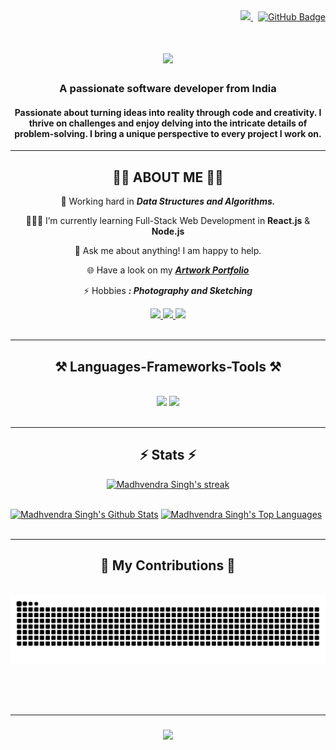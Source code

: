 <!--  Profile views & Followers  -->
<div align="right">
<a href="https://github.com/madhvendrasingh007/github-profile-views-counter">
    <img src="https://komarev.com/ghpvc/?username=madhvendrasingh007">
</a>
&nbsp;
<a href="https://github.com/madhvendrasingh007?tab=followers"><img src="https://img.shields.io/github/followers/madhvendrasingh007?label=Followers&style=social" alt="GitHub Badge"></a>
</div>

<!--  Introduction Line  -->
<h1 align="center">
    <img src="https://readme-typing-svg.herokuapp.com/?font=Righteous&size=35&center=true&vCenter=true&width=500&height=70&duration=3000&lines=Hi+There!+👋;+I'm+Madhvendra+Singh!;" />
</h1>

<h3 align="center">A passionate software developer from India </h3>

<h4 align="center">Passionate about turning ideas into reality through code and creativity. I thrive on challenges and enjoy delving into the intricate details of problem-solving. I bring a unique perspective to every project I work on.</h4>

<hr/>

<!--  About Section  -->
<div align="center">
<h2>🙋‍♂️ ABOUT ME 🙋‍♂️</h2>

🌱 Working hard in  ***Data Structures and Algorithms.***

👨🏻‍💻 I’m currently learning Full-Stack Web Development in **React.js** & **Node.js**

💬 Ask me about anything! I am happy to help.

<!-- 📫 Have a look on my ***[Resume](https://drive.google.com/drive/u/1/my-drive)***     -->

🌐 Have a look on my ***[Artwork Portfolio](https://myartworks-007.netlify.app/)***

⚡ Hobbies ***: Photography and Sketching***
  
 </div>

<div align="center"> 
  <a href="mailto:smadhvendra80@gmail.com">
    <img src="https://img.shields.io/badge/Gmail-333333?style=for-the-badge&logo=gmail&logoColor=red" />
  </a>
  <a href="https://linkedin.com/in/madhvendra-singh-6592201a9/" target="_blank">
    <img src="https://img.shields.io/badge/LinkedIn-0077B5?style=for-the-badge&logo=linkedin&logoColor=white" target="_blank" />
  </a>
  <a href="https://github.com/madhvendrasingh007" target="_blank">
     <img src="https://img.shields.io/badge/Github-FF5722?style=for-the-badge&logo=todoist&logoColor=white" target="_blank" /> <!-- sqlite, safari, google-chrome are other good icon options -->
  </a>
</div>

<br/>
<hr/>


<!--  Language Section  -->
<h2 align="center">⚒️ Languages-Frameworks-Tools ⚒️</h2>
<br/>
<div align="center">
    <img src="https://skillicons.dev/icons?i=react,bootstrap,mui,html,css,vscode,github,figma,tailwind,git,r" />
    <img src="https://skillicons.dev/icons?i=nodejs,python,javascript,express,firebase,mongodb,c,java,mysql" /><br>
</div>

<br/>
<hr/>

<!--  Statistics Section  -->
<h2 align="center">⚡ Stats ⚡</h2>
<p align="center">
    <a href="https://github.com/madhvendrasingh007/github-readme-streak-stats">
        <img title="🔥 Get streak stats for your profile at git.io/streak-stats" alt="Madhvendra Singh's streak" src="https://github-readme-streak-stats.herokuapp.com/?user=madhvendrasingh007&theme=black-ice&hide_border=true&stroke=0000&background=060A0CD0"/>
    </a>
</p>

  <br/>
    <a href="https://github.com/madhvendrasingh007/github-readme-stats"><img alt="Madhvendra Singh's Github Stats" src="https://github-readme-stats.vercel.app/api?username=madhvendrasingh007&show_icons=true&count_private=true&theme=react&hide_border=true&bg_color=0D1117" /></a>
  <a href="https://github.com/madhvendrasingh007/github-readme-stats">
  <img alt="Madhvendra Singh's Top Languages" src="https://github-readme-stats.vercel.app/api/top-langs/?username=madhvendrasingh007&hide=Hack,PHP&langs_count=8&count_private=true&layout=compact&theme=react&hide_border=true&bg_color=0D1117" /></a>
  <br/>


<br/>
<hr/>

<div align="center">
  <h2>🐍 My Contributions 🐍</h2>
  <br>
      <img alt="snake eating my contributions" src="https://raw.githubusercontent.com/madhvendrasingh007/madhvendrasingh007/output/github-contribution-grid-snake.svg" />
  
  <br/><br/><br/>

</div>

<hr/>

<!--  Ending Line  -->
<h3 align="center">
    <img src="https://readme-typing-svg.herokuapp.com/?font=Righteous&size=25&center=true&vCenter=true&width=500&height=70&duration=4000&lines=Thanks+for+visiting!+✌️;+Great+day+ahead!;" />
</h3>
